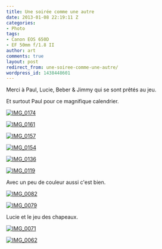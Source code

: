 ```yaml
---
title: Une soirée comme une autre
date: 2013-01-08 22:19:11 Z
categories:
- Photo
tags:
- Canon EOS 650D
- EF 50mm f/1.8 II
author: art
comments: true
layout: post
redirect_from: une-soiree-comme-une-autre/
wordpress_id: 1438448601
---
```


Merci à Paul, Lucie, Beber & Jimmy qui se sont prêtés au jeu.

Et surtout Paul pour ce magnifique calendrier.

<a href="https://static.irz.fr/2013/01/IMG_0174.jpg"><img alt="IMG_0174" data-src="https://static.irz.fr/2013/01/IMG_0174-1024x682.jpg" src="https://static.irz.fr/thumb.php?size=<100&crop=0&src=https://static.irz.fr/2013/01/IMG_0174-1024x682.jpg" /></a>

<a href="https://static.irz.fr/2013/01/IMG_0161.jpg"><img alt="IMG_0161" data-src="https://static.irz.fr/2013/01/IMG_0161-1024x682.jpg" src="https://static.irz.fr/thumb.php?size=<100&crop=0&src=https://static.irz.fr/2013/01/IMG_0161-1024x682.jpg" /></a>

<a href="https://static.irz.fr/2013/01/IMG_0157.jpg"><img alt="IMG_0157" data-src="https://static.irz.fr/2013/01/IMG_0157-1024x682.jpg" src="https://static.irz.fr/thumb.php?size=<100&crop=0&src=https://static.irz.fr/2013/01/IMG_0157-1024x682.jpg" /></a>

<a href="https://static.irz.fr/2013/01/IMG_0154.jpg"><img alt="IMG_0154" data-src="https://static.irz.fr/2013/01/IMG_0154-1024x682.jpg" src="https://static.irz.fr/thumb.php?size=<100&crop=0&src=https://static.irz.fr/2013/01/IMG_0154-1024x682.jpg" /></a>

<a href="https://static.irz.fr/2013/01/IMG_0136.jpg"><img alt="IMG_0136" data-src="https://static.irz.fr/2013/01/IMG_0136-1024x682.jpg" src="https://static.irz.fr/thumb.php?size=<100&crop=0&src=https://static.irz.fr/2013/01/IMG_0136-1024x682.jpg" /></a>

<a href="https://static.irz.fr/2013/01/IMG_0119.jpg"><img alt="IMG_0119" data-src="https://static.irz.fr/2013/01/IMG_0119-1024x682.jpg" src="https://static.irz.fr/thumb.php?size=<100&crop=0&src=https://static.irz.fr/2013/01/IMG_0119-1024x682.jpg" /></a>

Avec un peu de couleur aussi c'est bien.

<a href="https://static.irz.fr/2013/01/IMG_0082.jpg"><img alt="IMG_0082" data-src="https://static.irz.fr/2013/01/IMG_0082-1024x682.jpg" src="https://static.irz.fr/thumb.php?size=<100&crop=0&src=https://static.irz.fr/2013/01/IMG_0082-1024x682.jpg" /></a>

<a href="https://static.irz.fr/2013/01/IMG_0079.jpg"><img alt="IMG_0079" data-src="https://static.irz.fr/2013/01/IMG_0079-1024x682.jpg" src="https://static.irz.fr/thumb.php?size=<100&crop=0&src=https://static.irz.fr/2013/01/IMG_0079-1024x682.jpg" /></a>

Lucie et le jeu des chapeaux.

<a href="https://static.irz.fr/2013/01/IMG_0071.jpg"><img alt="IMG_0071" data-src="https://static.irz.fr/2013/01/IMG_0071-1024x682.jpg" src="https://static.irz.fr/thumb.php?size=<100&crop=0&src=https://static.irz.fr/2013/01/IMG_0071-1024x682.jpg" /></a>

<a href="https://static.irz.fr/2013/01/IMG_0062.jpg"><img alt="IMG_0062" data-src="https://static.irz.fr/2013/01/IMG_0062-1024x682.jpg" src="https://static.irz.fr/thumb.php?size=<100&crop=0&src=https://static.irz.fr/2013/01/IMG_0062-1024x682.jpg" /></a>
